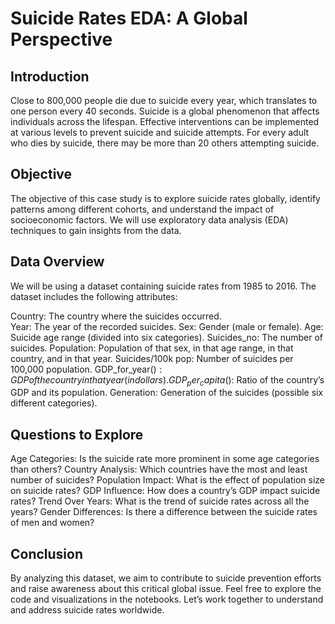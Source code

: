 # Suicide Rates EDA: A Global Perspective

## Introduction
Close to 800,000 people die due to suicide every year, which translates to one person every 40 seconds. Suicide is a global phenomenon that affects individuals across the lifespan. Effective interventions can be implemented at various levels to prevent suicide and suicide attempts. For every adult who dies by suicide, there may be more than 20 others attempting suicide.

## Objective
The objective of this case study is to explore suicide rates globally, identify patterns among different cohorts, and understand the impact of socioeconomic factors. We will use exploratory data analysis (EDA) techniques to gain insights from the data.

## Data Overview
We will be using a dataset containing suicide rates from 1985 to 2016. The dataset includes the following attributes:

Country: The country where the suicides occurred.\
Year: The year of the recorded suicides.
Sex: Gender (male or female).
Age: Suicide age range (divided into six categories). 
Suicides_no: The number of suicides.
Population: Population of that sex, in that age range, in that country, and in that year.
Suicides/100k pop: Number of suicides per 100,000 population.
GDP_for_year($): GDP of the country in that year (in dollars).
GDP_per_capita($): Ratio of the country’s GDP and its population.
Generation: Generation of the suicides (possible six different categories).
## Questions to Explore
Age Categories: Is the suicide rate more prominent in some age categories than others?
Country Analysis: Which countries have the most and least number of suicides?
Population Impact: What is the effect of population size on suicide rates?
GDP Influence: How does a country’s GDP impact suicide rates?
Trend Over Years: What is the trend of suicide rates across all the years?
Gender Differences: Is there a difference between the suicide rates of men and women?

## Conclusion
By analyzing this dataset, we aim to contribute to suicide prevention efforts and raise awareness about this critical global issue.
Feel free to explore the code and visualizations in the notebooks. Let’s work together to understand and address suicide rates worldwide. 
